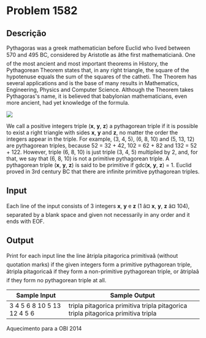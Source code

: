 # Problem 1582

Descrição
----------

Pythagoras was a greek mathematician before Euclid who lived between 570 and 495 BC, considered by Aristotle as âthe first mathematicianâ. One of the most ancient and most important theorems in History, the Pythagorean Theorem states that, in any right triangle, the square of the hypotenuse equals the sum of the squares of the catheti. The Theorem has several applications and is the base of many results in Mathematics, Engineering, Physics and Computer Science. Although the Theorem takes Pythagoras's name, it is believed that babylonian mathematicians, even more ancient, had yet knowledge of the formula.

![](https://resources.beecrowd.com/gallery/images/problems/UOJ_1582.jpg)

We call a positive integers triple (**x**, **y**, **z**) a pythagorean triple if it is possible to exist a right triangle with sides **x**, **y** and **z**, no matter the order the integers appear in the triple. For example, (3, 4, 5), (6, 8, 10) and (5, 13, 12) are pythagorean triples, because 52 = 32 + 42, 102 = 62 + 82 and 132 = 52 + 122. However, triple (6, 8, 10) is just triple (3, 4, 5) multiplied by 2, and, for that, we say that (6, 8, 10) is not a primitive pythagorean triple. A pythagorean triple (**x**, **y**, **z**) is said to be primitive if gdc(**x**, **y**, **z**) = 1. Euclid proved in 3rd century BC that there are infinite primitive pythagorean triples.

Input
-----

Each line of the input consists of 3 integers **x**, **y** e **z** (1 â¤ **x**, **y**, **z** â¤ 104), separated by a blank space and given not necessarily in any order and it ends with EOF.

Output
------

Print for each input line the line âtripla pitagorica primitivaâ (without quotation marks) if the given integers form a primitive pythagorean triple, âtripla pitagoricaâ if they form a non-primitive pythagorean triple, or âtriplaâ if they form no pythagorean triple at all.


| Sample Input | Sample Output |
| --- | --- |
| 3 4 5 6 8 10 5 13 12 4 5 6 | tripla pitagorica primitiva tripla pitagorica tripla pitagorica primitiva tripla |

Aquecimento para a OBI 2014

